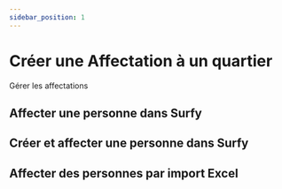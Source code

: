```yaml
---
sidebar_position: 1
---
```

# Créer une Affectation à un quartier

Gérer les affectations

## Affecter une personne dans Surfy


## Créer et affecter une personne dans Surfy


## Affecter des personnes par import Excel